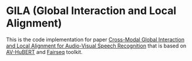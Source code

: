 # GILA (Global Interaction and Local Alignment)

This is the code implementation for paper [Cross-Modal Global Interaction and Local Alignment for Audio-Visual Speech Recognition](https://arxiv.org/abs/2305.09212) that is based on [AV-HuBERT](https://github.com/facebookresearch/av_hubert) and [Fairseq](https://github.com/facebookresearch/fairseq) toolkit.
